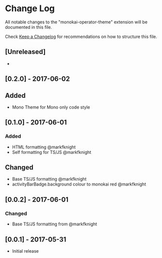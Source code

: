 # Change Log
All notable changes to the "monokai-operator-theme" extension will be documented in this file.

Check [Keep a Changelog](http://keepachangelog.com/) for recommendations on how to structure this file.

## [Unreleased]
-

## [0.2.0] - 2017-06-02
## Added
- Mono Theme for Mono only code style

## [0.1.0] - 2017-06-01
### Added
- HTML formatting @markfknight
- Self formatting for TS/JS @markfknight

## Changed
- Base TS/JS formatting @markfknight
- activityBarBadge.background colour to monokai red @markfknight

## [0.0.2] - 2017-06-01
### Changed
- Base TS/JS formatting from @markfknight

## [0.0.1] - 2017-05-31
- Initial release
